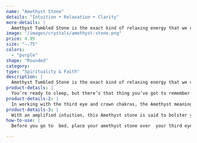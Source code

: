 ```yaml
---
name: "Amethyst Stone"
details: "Intuition • Relaxation • Clarity"
more-details: |
  Amethyst Tumbled Stone is the exact kind of relaxing energy that we could all use after a long day. Allow its energy to soothe away the day-to-day stresses that keep you up at night.
image: "/images/crystals/amethyst-stone.png"
price: 4.95
size: "~.75"
colors:
  - "purple"
shape: "Rounded"
category:
type: "Spirituality & Faith"
description: |
  Amethyst Tumbled Stone is the exact kind of relaxing energy that we could all use after a long day. Allow its energy to soothe away the day-to-day stresses that keep you up at night. It is a wonderful crystal to keep in your bedroom to encourage restful sleep. Working with it enhances your intuition and empowers you to trust it. 
product-details: |
  You’re ready to sleep, but there’s that thing you’ve got to remember to do tomorrow and that meeting you hope you’re ready for and, uh oh, here come the memories of every embarrassing thing you’ve ever done. Why does our mind do this to us, and how can we get it to stop? Calm the pre-sleep anxieties with one of the most spiritually relaxing stones in the crystal kingdom. An Amethyst stone is like a spa in a stone. Allow its energy of contentment to wash away the day-to-day stresses that keep you up at night.
product-details-2: |
  In working with the third eye and crown chakras, the Amethyst meaning indulges your intuition. Your innate desire to sleep will take over whatever is blocking you from letting go. It is also a great crystal for those who struggle with turbulent sleep and getting a full night’s rest. But that doesn’t mean this crystal is only good for getting some shut eye, it has powerful benefits during your waking hours as well.
product-details-3: |
  With an amplified intuition, this Amethyst stone is said to bolster your decision making skills. If you’re having trouble making a business decision, you’re not sure in which direction you should move next, try placing an Amethyst stone in your office or on your desk. The combination of the stress relieving properties, which take a lot of the fear and hesitation out your deliberation, and the intuitive properties, which empower you to trust your gut instinct, will increase the likelihood of a positive result. Whether you’re tapping into Amethyst to better your business, bring peace into your relationship, break free from your addiction or to get the rest you need each night, this stone can improve areas of your life that you didn’t even realize needed cleansing.
how-to-use: |
  Before you go to  bed, place your amethyst stone over  your third eye for 11 minutes. Let it open up your intuition and calm your mind.

---
```

